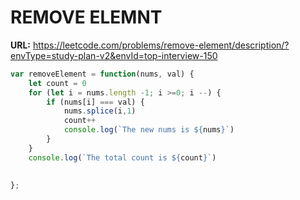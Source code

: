# REMOVE ELEMNT

**URL:** https://leetcode.com/problems/remove-element/description/?envType=study-plan-v2&envId=top-interview-150

```javascript
var removeElement = function(nums, val) {
    let count = 0
    for (let i = nums.length -1; i >=0; i --) {
        if (nums[i] === val) {
            nums.splice(i,1)
            count++
            console.log(`The new nums is ${nums}`)
        }
    }
    console.log(`The total count is ${count}`)
    

};
```
